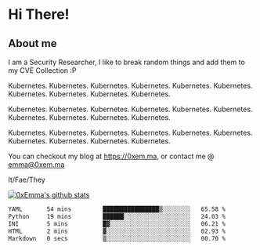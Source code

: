 # Hi There!

## About me
I am a Security Researcher, I like to break random things and add them to my CVE Collection :P 

Kubernetes. Kubernetes. Kubernetes. Kubernetes. Kubernetes. Kubernetes. Kubernetes. Kubernetes. Kubernetes. Kubernetes.

Kubernetes. Kubernetes. Kubernetes. Kubernetes. Kubernetes. Kubernetes. Kubernetes. Kubernetes. Kubernetes. Kubernetes.

Kubernetes. Kubernetes. Kubernetes. Kubernetes. Kubernetes. Kubernetes. Kubernetes. Kubernetes. Kubernetes. Kubernetes.

You can checkout my blog at https://0xem.ma, or contact me @ [emma@0xem.ma](mailto:emma@0xem.ma)

It/Fae/They

[![0xEmma's github stats](https://github-readme-stats.vercel.app/api?username=0xEmma&count_private=true&show_icons=true&theme=gruvbox)](https://github.com/0xEmma)
<!--START_SECTION:waka-->

```txt
YAML       54 mins         ████████████████▒░░░░░░░░   65.58 %
Python     19 mins         ██████░░░░░░░░░░░░░░░░░░░   24.03 %
INI        5 mins          █▓░░░░░░░░░░░░░░░░░░░░░░░   06.21 %
HTML       2 mins          ▓░░░░░░░░░░░░░░░░░░░░░░░░   02.93 %
Markdown   0 secs          ▒░░░░░░░░░░░░░░░░░░░░░░░░   00.70 %
```

<!--END_SECTION:waka-->
